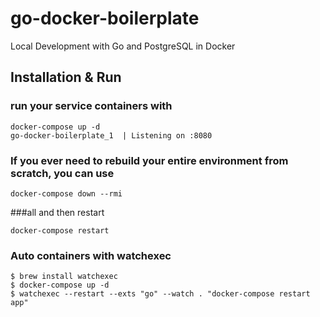 # go-docker-boilerplate

Local Development with Go and PostgreSQL in Docker

## Installation & Run

### run your service containers with

```
docker-compose up -d
go-docker-boilerplate_1  | Listening on :8080
```

### If you ever need to rebuild your entire environment from scratch, you can use

```
docker-compose down --rmi
```

###all and then restart

```
docker-compose restart
```

### Auto containers with watchexec

```
$ brew install watchexec
$ docker-compose up -d
$ watchexec --restart --exts "go" --watch . "docker-compose restart app"
```
